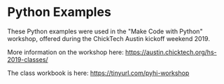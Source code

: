 # Python Examples

These Python examples were used in the "Make Code with Python" workshop,
offered during the ChickTech Austin kickoff weekend 2019.

More information on the workshop here:
https://austin.chicktech.org/hs-2019-classes/

The class workbook is here:
https://tinyurl.com/pyhi-workshop 

